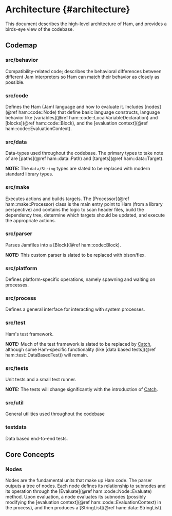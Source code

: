 # Architecture {#architecture}
This document describes the high-level architecture of Ham, and provides a birds-eye view of the codebase.

## Codemap

### src/behavior
Compatibility-related code; describes the behavioral differences between different Jam interpreters so Ham can match
their behavior as closely as possible.

### src/code
Defines the Ham (Jam) language and how to evaluate it. Includes [nodes](@ref ham::code::Node) that define basic language constructs, language behavior like [variables](@ref ham::code::LocalVariableDeclaration) and [blocks](@ref ham::code::Block), and the [evaluation context](@ref ham::code::EvaluationContext).

### src/data
Data-types used throughout the codebase. The primary types to take note of are [paths](@ref ham::data::Path) and [targets](@ref ham::data::Target).

**NOTE:** The `data/String` types are slated to be replaced with modern standard library types.

### src/make
Executes actions and builds targets. The [Processor](@ref ham::make::Processor) class is the main entry point to Ham
(from a library perspective) and contains the logic to scan header files, build the dependency tree, determine which
targets should be updated, and execute the appropriate actions.

### src/parser
Parses Jamfiles into a [Block](@ref ham::code::Block).

**NOTE:** This custom parser is slated to be replaced with bison/flex.

### src/platform
Defines platform-specific operations, namely spawning and waiting on processes.

### src/process
Defines a general interface for interacting with system processes.

### src/test
Ham's test framework.

**NOTE:** Much of the test framework is slated to be replaced by [Catch](https://github.com/catchorg/Catch2), although some Ham-specific functionality (like [data based tests](@ref ham::test::DataBasedTest)) will remain.

### src/tests
Unit tests and a small test runner.

**NOTE:** The tests will change significantly with the introduction of [Catch](https://github.com/catchorg/Catch2).

### src/util
General utilities used throughout the codebase

### testdata
Data based end-to-end tests.

## Core Concepts

### Nodes
Nodes are the fundamental units that make up Ham code. The parser outputs a tree of nodes. Each node defines its relationship to subnodes and its operation through the [Evaluate](@ref ham::code::Node::Evaluate) method. Upon evaluation, a node evaluates its subnodes (possibly modifying the [evaluation context](@ref ham::code::EvaluationContext) in the process), and then produces a [StringList](@ref ham::data::StringList). 
